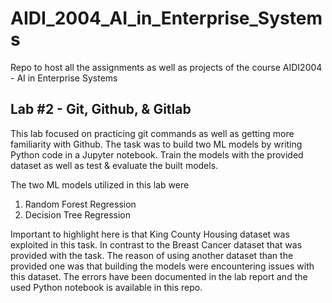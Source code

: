 # AIDI_2004_AI_in_Enterprise_Systems

Repo to host all the assignments as well as projects of the course AIDI2004 - AI in Enterprise Systems

## Lab #2 - Git, Github, & Gitlab
This lab focused on practicing git commands as well as getting more familiarity with Github. The task was to build two ML models by writing Python code in a Jupyter notebook. Train the models with the provided dataset as well as test & evaluate the built models. 

The two ML models utilized in this lab were

1. Random Forest Regression
2. Decision Tree Regression

Important to highlight here is that King County Housing dataset was exploited in this task. In contrast to the Breast Cancer dataset that was provided with the task. The reason of using another dataset than the provided one was that building the models were encountering issues with this dataset. The errors have been documented in the lab report and the used Python notebook is available in this repo.
